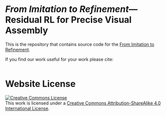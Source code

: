 # _From Imitation to Refinement_—Residual RL for Precise Visual Assembly

This is the repository that contains source code for the [From Imitation to Refinement](https://residual-assembly.github.io).

If you find our work useful for your work please cite:

```

```

# Website License

<a rel="license" href="http://creativecommons.org/licenses/by-sa/4.0/"><img alt="Creative Commons License" style="border-width:0" src="https://i.creativecommons.org/l/by-sa/4.0/88x31.png" /></a><br />This work is licensed under a <a rel="license" href="http://creativecommons.org/licenses/by-sa/4.0/">Creative Commons Attribution-ShareAlike 4.0 International License</a>.
